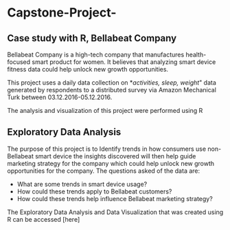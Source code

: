 # Capstone-Project-
## Case study with R,  Bellabeat Company 
Bellabeat Company is a high-tech company that manufactures health-focused smart product for women. It believes that analyzing smart device fitness data could help unlock new growth opportunities.

This project uses a daily data collection on **activities, sleep, weight*" data generated by respondents to a distributed survey via Amazon Mechanical Turk between 03.12.2016-05.12.2016.

The analysis and visualization of this project were performed using R

## Exploratory Data Analysis
The purpose of this project is to Identify trends in how consumers use non-Bellabeat smart device the insights discovered will then help guide
marketing strategy for the company which could help unlock new growth opportunities for the company.
The questions asked of the data are:
* What are some trends in smart device usage?
* How could these trends apply to Bellabeat customers?
* How could these trends help influence Bellabeat marketing strategy?

The Exploratory Data Analysis and  Data Visualization that was created using R can be accessed [here]
